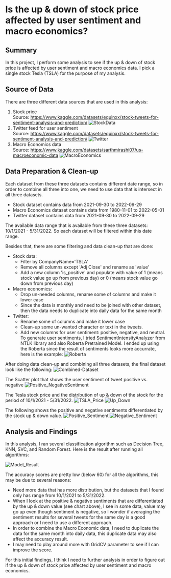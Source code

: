 # Is the up & down of stock price affected by user sentiment and macro economics?

## Summary 

In this project, I perform some analysis to see if the up & down of stock price is affected by user sentiment and macro economics data. I pick a single stock Tesla (TSLA) for the purpose of my analysis.

## Source of Data

There are three different data sources that are used in this analysis:
1. Stock price\
Source:  https://www.kaggle.com/datasets/equinxx/stock-tweets-for-sentiment-analysis-and-prediction\
![StockData](./images/Stock.png)
2. Twitter feed for user sentiment\
Source: https://www.kaggle.com/datasets/equinxx/stock-tweets-for-sentiment-analysis-and-prediction\
![Twitter](./images/Twitter.png)
3. Macro Economics data\
Source: https://www.kaggle.com/datasets/sarthmirashi07/us-macroeconomic-data
![MacroEconomics](./images/MacroEconomics.png)

## Data Preparation & Clean-up

Each dataset from these three datasets contains different date range, so in order to combine all three into one, we need to use data that is intersect in all three datasets.
- Stock dataset contains data from 2021-09-30 to 2022-09-29
- Macro Economics dataset contains data from 1980-11-01 to 2022-05-01
- Twitter dataset contains data from 2021-09-30 to 2022-09-29

The available data range that is available from these three datasets: 10/1/2021 - 5/31/2022. So each dataset will be filtered within this date range.

Besides that, there are some filtering and data clean-up that are done:
- Stock data:
  - Filter by CompanyName='TSLA'
  - Remove all columns except 'Adj Close' and rename as 'value'
  - Add a new column 'is_positive' and populate with value of 1 (means stock value go up from previous day) or 0 (means stock value go down from previous day)
- Macro economics: 
  - Drop un-needed columns, rename some of columns and make it lower case
  - Since the data is monthly and need to be joined with other dataset, then the data needs to duplicate into daily data for the same month
- Twitter: 
   - Rename some of columns and make it lower case
   - Clean-up some un-wanted character or text in the tweets.
   - Add new columns for user sentiment: positive, negative, and neutral.\
     To generate user sentiments, I tried SentimentIntensityAnalyzer from NTLK library and also Roberta Pretrained Model. I ended up using the Roberta since the result of sentiments looks more accurrate, here is the example:
      ![Roberta](./images/Roberta.png)

After doing data clean-up and combining all three datasets, the final dataset look like the following:
![Combined-Dataset](./images/Combined-Dataset.png)

The Scatter plot that shows the user sentiment of tweet positive vs. negative
![Positive_NegativeSentiment](./images/Positive_NegativeSentiment.png)

The Tesla stock price and the distribution of up & down of the stock for the period of 10/1/2021 - 5/31/2022.
![TSLA_Price](./images/TSLA_Price.png)
![Up_Down](./images/Up_Down.png)

The following shows the positive and negative sentiments differentiated by the stock up & down value.
![Positive_Sentiment](./images/Positive_Sentiment.png)
![Negative_Sentiment](./images/Negative_Sentiment.png)

## Analysis and Findings

In this analysis, I ran several classification algorithm such as Decision Tree, KNN, SVC, and Random Forest. Here is the result after running all algorithms:

![Model_Result](./images/Model_Result.png)

The accuracy scores are pretty low (below 60) for all the algorithms, this may be due to several reasons:
- Need more data that has more distribution, but the datasets that I found only has range from 10/1/2021 to 5/31/2022. 
- When I look at the positive & negative sentiments that are differentiated by the up & down value (see chart above), I see in some data, value may go up even though sentiment is negative, so I wonder if averaging the sentiment results for several tweets for the same day is a good approach or I need to use a different approach.
- In order to combine the Macro Economic data, I need to duplicate the data for the same month into daily data, this duplicate data may also affect the accuracy result.
- I may need to play around more with GridCV parameter to see if I can improve the score.

For this initial findings, I think I need to further analysis in order to figure out if the up & down of stock price affected by user sentiment and macro economics.
